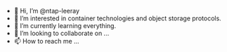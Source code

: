 - 👋 Hi, I’m @ntap-leeray
- 👀 I’m interested in container technologies and object storage protocols.
- 🌱 I’m currently learning everything.
- 💞️ I’m looking to collaborate on ...
- 📫 How to reach me ...

<!---
ntap-leeray/ntap-leeray is a ✨ special ✨ repository because its `README.md` (this file) appears on your GitHub profile.
You can click the Preview link to take a look at your changes.
--->
